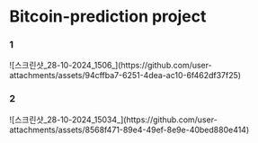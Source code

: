 <h1>Bitcoin-prediction project</h1>

<h3>1</h3>
![스크린샷_28-10-2024_1506_](https://github.com/user-attachments/assets/94cffba7-6251-4dea-ac10-6f462df37f25)


<h3>2</h3>
![스크린샷_28-10-2024_15034_](https://github.com/user-attachments/assets/8568f471-89e4-49ef-8e9e-40bed880e414)



